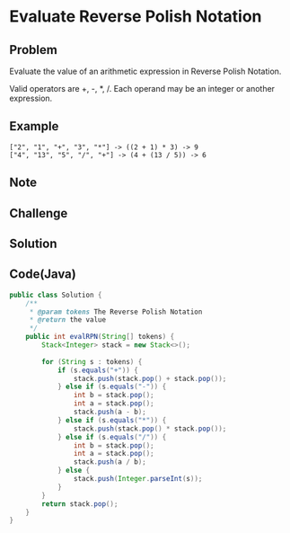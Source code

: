 Evaluate Reverse Polish Notation
===


Problem
-------

Evaluate the value of an arithmetic expression in Reverse Polish Notation.

Valid operators are +, -, *, /. Each operand may be an integer or another expression.

Example
-------

    ["2", "1", "+", "3", "*"] -> ((2 + 1) * 3) -> 9
    ["4", "13", "5", "/", "+"] -> (4 + (13 / 5)) -> 6

Note
---------

Challenge
---------

Solution
--------



Code(Java)
----------

```java
public class Solution {
    /**
     * @param tokens The Reverse Polish Notation
     * @return the value
     */
    public int evalRPN(String[] tokens) {
        Stack<Integer> stack = new Stack<>();
 
        for (String s : tokens) {
            if (s.equals("+")) {
                stack.push(stack.pop() + stack.pop());
            } else if (s.equals("-")) {
                int b = stack.pop();
                int a = stack.pop();
                stack.push(a - b);
            } else if (s.equals("*")) {
                stack.push(stack.pop() * stack.pop());
            } else if (s.equals("/")) {
                int b = stack.pop();
                int a = stack.pop();
                stack.push(a / b);
            } else {
                stack.push(Integer.parseInt(s));
            }
        }
        return stack.pop();
    }
}

```